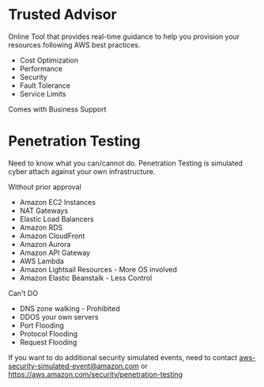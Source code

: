 # Trusted Advisor

Online Tool that provides real-time guidance to help you provision your resources following AWS best practices.

* Cost Optimization
* Performance
* Security
* Fault Tolerance
* Service Limits

Comes with Business Support


# Penetration Testing

Need to know what you can/cannot do.
Penetration Testing is simulated cyber attach against your own infrastructure.

Without prior approval

* Amazon EC2 Instances
* NAT Gateways
* Elastic Load Balancers
* Amazon RDS
* Amazon CloudFront
* Amazon Aurora
* Amazon API Gateway
* AWS Lambda
* Amazon Lightsail Resources - More OS involved
* Amazon Elastic Beanstalk - Less Control

Can't DO
* DNS zone walking - Prohibited
* DDOS your own servers
* Port Flooding
* Protocol Flooding
* Request Flooding

If you want to do additional security simulated events, need to contact aws-security-simulated-event@amazon.com or https://aws.amazon.com/security/penetration-testing

